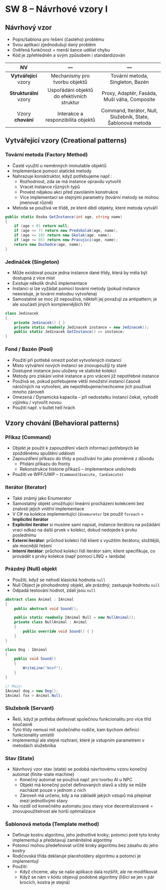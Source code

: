 # SW 8 – Návrhové vzory I

## Návrhový vzor

* Popis/šablona pro řešení (častého) problému
* Svou aplikací zjednodušují daný problém
* Ověřená funkčnost = menší šance udělat chybu
* Kód je zpřehledněn a svým způsobem i standardizován

NV | — | —
:-: | :-: | :-:
__Vytvářející__ vzory | Mechanismy pro tvorbu objektů | Tovární metoda, Singleton, Bazén
__Strukturální__ vzory | Uspořádání objektů do efektivních struktur | Proxy, Adaptér, Fasáda, Muší váha, Composite
Vzory __chování__ | Interakce a responzibilita objektů | Command, Iterátor, Null, Služebník, State, Šablonová metoda

## Vytvářející vzory (Creational patterns)

### Tovární metoda (Factory Method)

* Časté využití u neměnných immutable objektů
* Implementace pomocí statické metody
* Nahrazuje konsktruktor, když potřebujeme např.:
  * Rozhodnout, zda se má instance opravdu vytvořit
  * Vracet instance různých typů
  * Provést nějakou akci před zavoláním konstrukce
  * Více implementací se stejnými parametry (tovární metody se mohou jmenovat různě)
* Metoda se používá ve třídě, ze které dědí objekty, které metoda vytváří

```csharp
public static Osoba GetInstance(int age, string name)
{
    if (age < 0) return null;
    if (age <= 7) return new Predskolak(age, name);
    if (age <= 19) return new Skolak(age, name);
    if (age <= 65) return new Pracujici(age, name);
    return new Duchodce(age, name);
}
```

### Jedináček (Singleton)

* Může existovat pouze jedna instance dané třídy, která by měla být dostupná z více míst
* Existuje několik druhů implementace
* Instanci si lze vyžádat pomocí tovární metody (pokud instance neexistuje, je tovární metodou vytvořena)
* Samostatně se moc již nepoužívá, někteří jej považují za antipattern; je ale součástí jiných komplexnějších NV

```csharp
class Jedinacek
{
    private Jedinacek() { }
    private static readonly Jedinacek instance = new Jedinacek();
    public static Jedinacek GetInstance() => instance;
}
```

### Fond / Bazén (Pool)

* Použití při potřebě omezit počet vytvořených instancí
* Místo vytváření nových instancí se znovupoužijí ty staré
* Dostupné instance jsou uloženy ve statické kolekci
* Metody pro získání volné instance a pro vrácení již nepotřebné instance
* Používá se, pokud potřebujeme větší množství instancí časově náročných na vytvoření, ale nepotřebujeme/nechceme jich používat mnoho zároveň
* Omezená / Dynamická kapacita – při nedostatku instancí čekat, vyhodit výjimku / vytvořit novou
* Použití např. v bullet hell hrách

## Vzory chování (Behavioral patterns)

### Příkaz (Command)

* Objekt je použit k zapouzdření všech informací potřebných ke zpožděnému spuštění události
* Zapouzdření příkazu do třídy a používání ho jako proměnné z důvodu
  * Přidání příkazu do fronty
  * Rekonstrukce historie příkazů – implementace undo/redo
* Použití ve WPF/UWP – `ICommand(Execute, CanExecute)`

### Iterátor (Iterator)

* Také známý jako Enumerator
* Samostatný objekt umožňující lineární procházení kolekcemi bez znalosti jejich vnitřní implementace
* V C# na kolekce implementující `IEnemuretor` lze použít `foreach` = __Implicitní iterátor__
* __Explicitní iterátor__ si musíme sami napsat, instance iterátoru na požádání vrací odkaz na další prvek v kolekci, dokud nedojede k prvku poslednímu
* __Externí iterátor__: průchod kolekcí řídí klient s využitím iterátoru; složitější, ale mocnější řešení
* __Interní iterátor__: průchod kolekcí řídí iterátor sám; klient specifikuje, co provádět s prvky kolekce (např pomocí LINQ + lambda)

### Prázdný (Null) objekt

* Použití, když se nehodí klasická hodnota `null`
* Null Object je plnohodnotný objekt, ale prázdný; zastupuje hodnotu `null`
* Odpadá testování hodnot, zdali jsou `null`

```csharp
abstract class Animal : IAnimal
{
    public abstract void Sound();

    public static readonly IAnimal Null = new NullAnimal();
    private class NullAnimal : Animal
    {
        public override void Sound() { }
    }
}

class Dog : IAnimal
{
    public void Sound()
    {
        WriteLine("Woof");
    }
}

// Main:
IAnimal dog = new Dog();
IAnimal fox = Animal.Null;
```

### Služebník (Servant)

* Řeší, když je potřeba definovat společnou funkcionalitu pro více tříd současně
* Tyto třídy nemusí mít společného rodiče, kam bychom definici funkcionality umístili
* Implementují ale stejné rozhraní, které je vstupním parametrem v metodách služebníka

### Stav (State)

* Návrhový vzor stav (state) se podobá návrhovému vzoru konečný automat (finite-state machine)
  * Konečný automat se používá např. pro tvorbu AI u NPC
  * Objekt má konečný počet definovaných stavů a vždy se může nacházet pouze v jednom z nich
  * Zároveň má určeno, kdy a na základě jakých vstupů má přepínat mezi jednotlivými stavy
* Na rozdíl od konečného automatu jsou stavy více decentralizované = znovupoužitelnost ale horší optimalizace

### Šablonová metoda (Template method)

* Definuje kostru algoritmu, jeho jednotlivé kroky; potomci poté tyto kroky implementují a představují zaměnitelné algoritmy
* Potomci mohou předefinovat určité kroky algoritmu bez zásahu do jeho kostry
* Rodičovská třída deklaruje placeholdery algoritmu a potomci je implementují
* Použití:
  * Když chceme, aby se naše aplikace dala rozšířit, ale ne modifikovat
  * Když se nám v kódu objevují podobné algoritmy (lišicí se jen v pár krocích, kostra je stejná)
